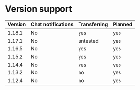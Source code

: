 # Version support

| Version | Chat notifications | Transferring | Planned|
|---------|--------------------|--------------|--------|
| 1.18.1  | No                 | yes          | yes    |
| 1.17.1  | No                 | untested          | yes    |
| 1.16.5  | No                 | yes          | yes    |
| 1.15.2  | No                 | yes          | yes    |
| 1.14.4  | No                 | yes          | yes    |
| 1.13.2  | No                 | no          | yes    |
| 1.12.4  | No                 | no          | yes    |

